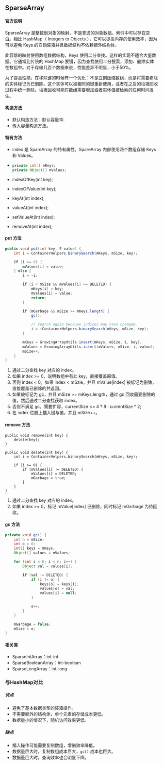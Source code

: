 ## SparseArray

#### 官方说明

SparseArray 是整数到对象的映射，不是普通的对象数组，索引中可以存在空白。相比 HashMap（ Integers to Objects ），它可以提高内存的使用效率，因为可以避免 Keys 的自动装箱并且数据结构不依赖额外结构体。

此容器的映射使用数组数据结构，Keys 使用二分查找。这样的实现不适合大量数据。它通常比传统的 HashMap 要慢，因为查找使用二分搜索，添加、删除实体在数组中。对于存储几百个数据来说，性能差异不明显，小于50%。

为了提高性能，在移除键的时候有一个优化：不是立刻压缩数组，而是将需要移除的实体标记为已删除。这个实体可以被相同的键重新使用，或者在之后的垃圾回收过程中统一删除。垃圾回收可能在数组需要增加或者实体值被检索的任何时间发生。

#### 构造方法

- 默认构造方法：默认容量10.
- 传入容量构造方法。

#### 特有方法

- index 是 SpareArray 的特有属性，SpareArray 内部使用两个数组存储 Keys 和 Values。

- ``` java
  private int[] mKeys;
  private Object[] mValues;
  ```


- indexOfKey(int key);
- indexOfValue(int key);
- keyAt(int index);
- valueAt(int index);
- setValueAt(int index);
- removeAt(int index);

#### put 方法

```java
public void put(int key, E value) {
	int i = ContainerHelpers.binarySearch(mKeys, mSize, key);

	if (i >= 0) {
		mValues[i] = value;
	} else {
		i = ~i;

		if (i < mSize && mValues[i] == DELETED) {
			mKeys[i] = key;
			mValues[i] = value;
			return;
		}

		if (mGarbage && mSize >= mKeys.length) {
			gc();

			// Search again because indices may have changed.
			i = ~ContainerHelpers.binarySearch(mKeys, mSize, key);
		}

		mKeys = GrowingArrayUtils.insert(mKeys, mSize, i, key);
		mValues = GrowingArrayUtils.insert(mValues, mSize, i, value);
		mSize++;
	}
}
```

1. 通过二分查找 key 对应的 index。
2. 如果 index >= 0，说明数组中有此 key，直接覆盖原值。
3. 否则 index < 0，如果 index < mSzie，并且 mValue[index] 被标记为删除，直接覆盖已删除的并返回。
4. 如果被标记为 gc，并且 mSize >= mKeys.length，通过 gc 回收需要删除的值，然后通过二分查找获取 index。
5. 否则不满足 gc，需要扩容，currentSize <= 4 ? 8 : currentSize * 2;
6. 在 index 位置上插入键与值，并且 mSize++。

#### remove 方法

```
public void remove(int key) {
	delete(key);
}

public void delete(int key) {
	int i = ContainerHelpers.binarySearch(mKeys, mSize, key);

	if (i >= 0) {
		if (mValues[i] != DELETED) {
			mValues[i] = DELETED;
			mGarbage = true;
		}
	}
}
```

1. 通过二分查找 key 对应的 index。
2. 如果 index >= 0，标记 mValue[index] 已删除，同时标记 mGarbage 为待回收。

#### gc 方法

```java
private void gc() {
	int n = mSize;
	int o = 0;
	int[] keys = mKeys;
	Object[] values = mValues;

	for (int i = 0; i < n; i++) {
		Object val = values[i];

		if (val != DELETED) {
			if (i != o) {
				keys[o] = keys[i];
				values[o] = val;
				values[i] = null;
			}

			o++;
		}
	}

	mGarbage = false;
	mSize = o;
}
```

#### 相关类

- SparseIntArray：int-int
- SparseBooleanArray：int-boolean
- SparseLongArray：int-long

### 与HashMap对比

##### 优点

- 避免了基本数据类型的装箱操作。
- 不需要额外的结构体，单个元素的存储成本更低。
- 数据量小的情况下，随机访问效率更低。

##### 缺点

- 插入操作可能需要复制数组，增删效率降低。
- 数据量巨大时，复制数组成本巨大，`gc()` 成本也巨大。
- 数据量巨大时，查询效率也会明显下降。